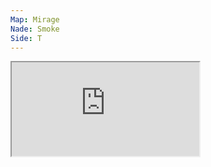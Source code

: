 ```yaml
---
Map: Mirage
Nade: Smoke
Side: T
---
```

<iframe allowFullScreen=True class="grenLineUp" src="https://assets.csnades.gg/nades/mirage-combination-4kLbJh0GM2/hq.webm"></iframe>

